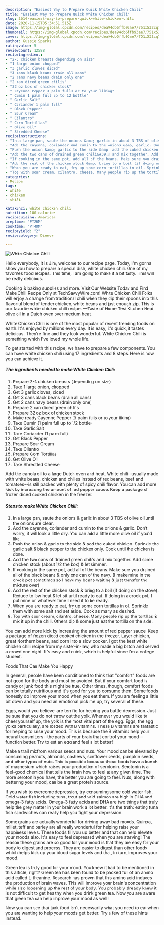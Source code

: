 ```yaml
---
description: "Easiest Way to Prepare Quick White Chicken Chili"
title: "Easiest Way to Prepare Quick White Chicken Chili"
slug: 2014-easiest-way-to-prepare-quick-white-chicken-chili
date: 2020-11-15T05:34:51.515Z
image: https://img-global.cpcdn.com/recipes/dea94cb6ffb93ae7/751x532cq70/white-chicken-chili-recipe-main-photo.jpg
thumbnail: https://img-global.cpcdn.com/recipes/dea94cb6ffb93ae7/751x532cq70/white-chicken-chili-recipe-main-photo.jpg
cover: https://img-global.cpcdn.com/recipes/dea94cb6ffb93ae7/751x532cq70/white-chicken-chili-recipe-main-photo.jpg
author: Gussie Sparks
ratingvalue: 5
reviewcount: 12588
recipeingredient:
- "2-3 chicken breasts depending on size"
- "1 large onion chopped"
- "3 garlic cloves diced"
- "3 cans black beans drain all cans"
- "2 cans navy beans drain only one"
- "2 can diced green chilis"
- "32 oz box of chicken stock"
- " Cayenne Pepper 3 palm fulls or to your liking"
- " Cumin 1 palm full up to 12 bottle"
- " Garlic Salt"
- " Coriander 1 palm full"
- " Black Pepper"
- " Sour Cream"
- " Cilantro"
- " Corn Tortillas"
- " Olive Oil"
- " Shredded Cheese"
recipeinstructions:
- "In a large pan, saute the onions &amp; garlic in about 3 TBS of olive oil until the onions are clear."
- "Add the cayenne, coriander and cumin to the onions &amp; garlic. Don&#39;t worry, it will look a little dry. You can add a little more olive oil if you&#39;d like."
- "Push the onion &amp; garlic to the side &amp; add the cubed chicken. Sprinkle the garlic salt &amp; black pepper to the chicken only. Cook until the chicken is done."
- "Add the two cans of drained green chili&#39;s and mix together. Add some chicken stock (about 1/2 the box) &amp; let simmer."
- "If cooking in the same pot, add all of the beans. Make sure you drained all of the black beans &amp; only one can of the navy. (I make mine in the crock pot sometimes so I have my beans waiting &amp; just transfer the mixture over)"
- "Add the rest of the chicken stock &amp; bring to a boil (if doing on the stove). Reduce to low heat &amp; let sit until ready to eat. If doing in a crock pot, I put mine on whatever time I need it to be ready."
- "When you are ready to eat, fry up some corn tortillas in oil. Sprinkle them with some salt and set aside. Cook as many as desired."
- "Top with sour cream, cilantro, cheese. Many people rip up the tortillas &amp; mix it up in the chili. Others dip &amp; some just eat the tortilla on the side."
categories:
- Recipe
tags:
- white
- chicken
- chili

katakunci: white chicken chili 
nutrition: 100 calories
recipecuisine: American
preptime: "PT26M"
cooktime: "PT40M"
recipeyield: "2"
recipecategory: Dinner

---
```



![White Chicken Chili](https://img-global.cpcdn.com/recipes/dea94cb6ffb93ae7/751x532cq70/white-chicken-chili-recipe-main-photo.jpg)

Hello everybody, it is Jim, welcome to our recipe page. Today, I'm gonna show you how to prepare a special dish, white chicken chili. One of my favorites food recipes. This time, I am going to make it a bit tasty. This will be really delicious.

Cooking &amp; baking supplies and more. Visit Our Website Today and Find Make Chili Recipe Only at TechSavvyWire.com! White Chicken Chili Folks will enjoy a change from traditional chili when they dip their spoons into this flavorful blend of tender chicken, white beans and just enough zip. This is our favorite white chicken chili recipe. —Taste of Home Test Kitchen Heat olive oil in a Dutch oven over medium heat.

White Chicken Chili is one of the most popular of recent trending foods on earth. It's enjoyed by millions every day. It is easy, it's quick, it tastes delicious. They're fine and they look wonderful. White Chicken Chili is something which I've loved my whole life.


To get started with this recipe, we have to prepare a few components. You can have white chicken chili using 17 ingredients and 8 steps. Here is how you can achieve it.

<!--inarticleads1-->

##### The ingredients needed to make White Chicken Chili:

1. Prepare 2-3 chicken breasts (depending on size)
1. Take 1 large onion, chopped
1. Get 3 garlic cloves, diced
1. Get 3 cans black beans (drain all cans)
1. Get 2 cans navy beans (drain only one)
1. Prepare 2 can diced green chili&#39;s
1. Prepare 32 oz box of chicken stock
1. Make ready  Cayenne Pepper (3 palm fulls or to your liking)
1. Take  Cumin (1 palm full up to 1/2 bottle)
1. Take  Garlic Salt
1. Take  Coriander (1 palm full)
1. Get  Black Pepper
1. Prepare  Sour Cream
1. Take  Cilantro
1. Prepare  Corn Tortillas
1. Get  Olive Oil
1. Take  Shredded Cheese


Add the canola oil to a large Dutch oven and heat. White chili--usually made with white beans, chicken and chilies instead of red beans, beef and tomatoes--is still packed with plenty of spicy chili flavor. You can add more kick by increasing the amount of red pepper sauce. Keep a package of frozen diced cooked chicken in the freezer. 

<!--inarticleads2-->

##### Steps to make White Chicken Chili:

1. In a large pan, saute the onions &amp; garlic in about 3 TBS of olive oil until the onions are clear.
1. Add the cayenne, coriander and cumin to the onions &amp; garlic. Don&#39;t worry, it will look a little dry. You can add a little more olive oil if you&#39;d like.
1. Push the onion &amp; garlic to the side &amp; add the cubed chicken. Sprinkle the garlic salt &amp; black pepper to the chicken only. Cook until the chicken is done.
1. Add the two cans of drained green chili&#39;s and mix together. Add some chicken stock (about 1/2 the box) &amp; let simmer.
1. If cooking in the same pot, add all of the beans. Make sure you drained all of the black beans &amp; only one can of the navy. (I make mine in the crock pot sometimes so I have my beans waiting &amp; just transfer the mixture over)
1. Add the rest of the chicken stock &amp; bring to a boil (if doing on the stove). Reduce to low heat &amp; let sit until ready to eat. If doing in a crock pot, I put mine on whatever time I need it to be ready.
1. When you are ready to eat, fry up some corn tortillas in oil. Sprinkle them with some salt and set aside. Cook as many as desired.
1. Top with sour cream, cilantro, cheese. Many people rip up the tortillas &amp; mix it up in the chili. Others dip &amp; some just eat the tortilla on the side.


You can add more kick by increasing the amount of red pepper sauce. Keep a package of frozen diced cooked chicken in the freezer. Layer chicken, great Northern beans, and corn into a slow cooker. I got the best white chicken chili recipe from my sister-in-law, who made a big batch and served a crowd one night. It&#39;s easy and quick, which is helpful since I&#39;m a college student. 

Foods That Can Make You Happy


In general, people have been conditioned to think that "comfort" foods are not good for the body and must be avoided. But if your comfort food is candy or junk food this might be true. Other times, though, comfort foods can be totally nutritious and it's good for you to consume them. Some foods honestly do improve your mood when you eat them. If you are feeling a little bit down and you need an emotional pick me up, try several of these.

Eggs, would you believe, are terrific for helping you battle depression. Just be sure that you do not throw out the yolk. Whenever you would like to cheer yourself up, the yolk is the most vital part of the egg. Eggs, the egg yolks particularly, are loaded with B vitamins. These B vitamins are fantastic for helping to raise your mood. This is because the B vitamins help your neural transmitters--the parts of your brain that control your mood--function better. Try to eat an egg and feel a lot better!

Make a trail mixfrom various seeds and nuts. Your mood can be elevated by consuming peanuts, almonds, cashews, sunflower seeds, pumpkin seeds, and other types of nuts. This is possible because these foods have a bunch of magnesium which raises your production of serotonin. Serotonin is a feel-good chemical that tells the brain how to feel at any given time. The more serotonin you have, the better you are going to feel. Nuts, along with bettering your mood, can be a great protein source.

If you wish to overcome depression, try consuming some cold water fish. Cold water fish including tuna, trout and wild salmon are high in DHA and omega-3 fatty acids. Omega-3 fatty acids and DHA are two things that truly help the grey matter in your brain work a lot better. It's the truth: eating tuna fish sandwiches can really help you fight your depression. 

Some grains are actually wonderful for driving away bad moods. Quinoa, millet, teff and barley are all really wonderful for helping raise your happiness levels. These foods fill you up better and that can help elevate your moods also. It's easy to feel depressed when you are starving! The reason these grains are so good for your mood is that they are easy for your body to digest and process. They are easier to digest than other foods which helps kick up your blood sugar levels and that, in turn, improves your mood.

Green tea is truly good for your mood. You knew it had to be mentioned in this article, right? Green tea has been found to be packed full of an amino acid called L-theanine. Research has proven that this amino acid induces the production of brain waves. This will improve your brain's concentration while also loosening up the rest of your body. You probably already knew it is not difficult to get healthy when you drink green tea. Now you are aware that green tea can help improve your mood as well!

Now you can see that junk food isn't necessarily what you need to eat when you are wanting to help your moods get better. Try  a few  of  these  hints  instead.

